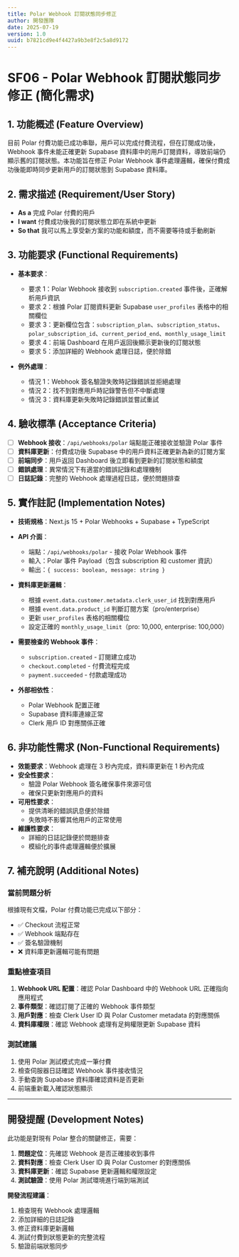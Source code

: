 ```yaml
---
title: Polar Webhook 訂閱狀態同步修正
author: 開發團隊
date: 2025-07-19
version: 1.0
uuid: b7821cd9e4f4427a9b3e8f2c5a8d9172
---
```


# SF06 - Polar Webhook 訂閱狀態同步修正 (簡化需求)

## 1. 功能概述 (Feature Overview)

目前 Polar 付費功能已成功串聯，用戶可以完成付費流程，但在訂閱成功後，Webhook 事件未能正確更新 Supabase 資料庫中的用戶訂閱資料，導致前端仍顯示舊的訂閱狀態。本功能旨在修正 Polar Webhook 事件處理邏輯，確保付費成功後能即時同步更新用戶的訂閱狀態到 Supabase 資料庫。

## 2. 需求描述 (Requirement/User Story)

- **As a** 完成 Polar 付費的用戶
- **I want** 付費成功後我的訂閱狀態立即在系統中更新
- **So that** 我可以馬上享受新方案的功能和額度，而不需要等待或手動刷新

## 3. 功能要求 (Functional Requirements)

- **基本要求**：
  - 要求 1：Polar Webhook 接收到 `subscription.created` 事件後，正確解析用戶資訊
  - 要求 2：根據 Polar 訂閱資料更新 Supabase `user_profiles` 表格中的相關欄位
  - 要求 3：更新欄位包含：`subscription_plan`、`subscription_status`、`polar_subscription_id`、`current_period_end`、`monthly_usage_limit`
  - 要求 4：前端 Dashboard 在用戶返回後顯示更新後的訂閱狀態
  - 要求 5：添加詳細的 Webhook 處理日誌，便於除錯

- **例外處理**：
  - 情況 1：Webhook 簽名驗證失敗時記錄錯誤並拒絕處理
  - 情況 2：找不到對應用戶時記錄警告但不中斷處理
  - 情況 3：資料庫更新失敗時記錄錯誤並嘗試重試

## 4. 驗收標準 (Acceptance Criteria)

- [ ] **Webhook 接收**：`/api/webhooks/polar` 端點能正確接收並驗證 Polar 事件
- [ ] **資料庫更新**：付費成功後 Supabase 中的用戶資料正確更新為新的訂閱方案
- [ ] **前端同步**：用戶返回 Dashboard 後立即看到更新的訂閱狀態和額度
- [ ] **錯誤處理**：異常情況下有適當的錯誤記錄和處理機制
- [ ] **日誌記錄**：完整的 Webhook 處理過程日誌，便於問題排查

## 5. 實作註記 (Implementation Notes)

- **技術規格**：Next.js 15 + Polar Webhooks + Supabase + TypeScript
- **API 介面**：
  - 端點：`/api/webhooks/polar` - 接收 Polar Webhook 事件
  - 輸入：Polar 事件 Payload（包含 subscription 和 customer 資訊）
  - 輸出：`{ success: boolean, message: string }`

- **資料庫更新邏輯**：
  - 根據 `event.data.customer.metadata.clerk_user_id` 找到對應用戶
  - 根據 `event.data.product_id` 判斷訂閱方案（pro/enterprise）
  - 更新 `user_profiles` 表格的相關欄位
  - 設定正確的 `monthly_usage_limit`（pro: 10,000, enterprise: 100,000）

- **需要檢查的 Webhook 事件**：
  - `subscription.created` - 訂閱建立成功
  - `checkout.completed` - 付費流程完成
  - `payment.succeeded` - 付款處理成功

- **外部相依性**：
  - Polar Webhook 配置正確
  - Supabase 資料庫連線正常
  - Clerk 用戶 ID 對應關係正確

## 6. 非功能性需求 (Non-Functional Requirements)

- **效能要求**：Webhook 處理在 3 秒內完成，資料庫更新在 1 秒內完成
- **安全性要求**：
  - 驗證 Polar Webhook 簽名確保事件來源可信
  - 確保只更新對應用戶的資料
- **可用性要求**：
  - 提供清晰的錯誤訊息便於除錯
  - 失敗時不影響其他用戶的正常使用
- **維護性要求**：
  - 詳細的日誌記錄便於問題排查
  - 模組化的事件處理邏輯便於擴展

## 7. 補充說明 (Additional Notes)

### 當前問題分析
根據現有文檔，Polar 付費功能已完成以下部分：
- ✅ Checkout 流程正常
- ✅ Webhook 端點存在
- ✅ 簽名驗證機制
- ❌ 資料庫更新邏輯可能有問題

### 重點檢查項目
1. **Webhook URL 配置**：確認 Polar Dashboard 中的 Webhook URL 正確指向應用程式
2. **事件類型**：確認訂閱了正確的 Webhook 事件類型
3. **用戶對應**：檢查 Clerk User ID 與 Polar Customer metadata 的對應關係
4. **資料庫權限**：確認 Webhook 處理有足夠權限更新 Supabase 資料

### 測試建議
1. 使用 Polar 測試模式完成一筆付費
2. 檢查伺服器日誌確認 Webhook 事件接收情況
3. 手動查詢 Supabase 資料庫確認資料是否更新
4. 前端重新載入確認狀態顯示

---

## 開發提醒 (Development Notes)

此功能是對現有 Polar 整合的關鍵修正，需要：

1. **問題定位**：先確認 Webhook 是否正確接收到事件
2. **資料對應**：檢查 Clerk User ID 與 Polar Customer 的對應關係
3. **資料庫更新**：確認 Supabase 更新邏輯和權限設定
4. **測試驗證**：使用 Polar 測試環境進行端到端測試

**開發流程建議**：
1. 檢查現有 Webhook 處理邏輯
2. 添加詳細的日誌記錄
3. 修正資料庫更新邏輯
4. 測試付費到狀態更新的完整流程
5. 驗證前端狀態同步